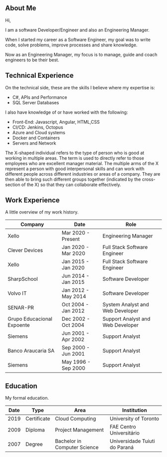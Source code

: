 ## About Me

Hi,

I am a software Developer/Engineer and also an Engineering Manager.

When I started my career as a Software Engineer, my goal was to write code, solve problems, improve processes and share knowledge. 

Now as an Engineering Manager, my focus is to manage, guide and coach engineers to be their best.

<!--
Here are some ideas to get you started:

- I’m currently working on ...
- I’m currently learning ...
- I’m looking to collaborate on ...
- I’m looking for help with ...
- Ask me about ...
- How to reach me: ...
- Pronouns: ...
- Fun fact: ...
-->

## Technical Experience

On the technical side, these are the skills I believe where my expertise is:

- C#, APIs and Performance
- SQL Server Databases

I also have knowledge of or have worked with the following:

- Front-End: Javascript, Angular, HTML,CSS
- CI/CD: Jenkins, Octopus
- Azure and Cloud systems
- Docker and Containers
- Servers and Network


The X-shaped individual refers to the type of person who is good at working in multiple areas. The term is used to directly refer to those employees who are excellent manager material. The multiple arms of the X represent a person with good interpersonal skills and can work with different people across different industries or areas of a company. They are then able to bring such different groups together (indicated by the cross-section of the X) so that they can collaborate effectively.


## Work Experience

A little overview of my work history.


| Company | Date | Role |
| ------- | ---- | ---- |
| Xello | Mar 2020 - Present | Engineering Manager |
| Clever Devices | Jan 2020 - Mar 2020 | Full Stack Software Engineer |
| Xello | Jan 2015 - Jan 2020 | Full Stack Software Engineer |
| SharpSchool | Jun 2014 - Jan 2015 | Software Developer |
| Volvo IT | Jan 2012 - May 2014 | Software Developer |
| SENAR-PR | Oct 2004 - Jan 2012 | System Analyst and Web Developer |
| Grupo Educacional Expoente | Dec 2002 - Oct 2004 | Support Analyst and Web Developer |
| Siemens |Jun 2001 - Apr 2002 | Support Analyst |
| Banco Araucaria SA | Sep 2000 - Jun 2001 | Support Analyst |
| Siemens | May 1996 - Sep 2000 | Support Analyst |


## Education 

My formal education.

| Date | Type | Area | Institution |
| ---- | ---- | ---- | ------ |
2019 | Certificate |  Cloud Computing | University of Toronto |
2009 | Diploma |  Project Management | FAE Centro Universitário |
2007 | Degree |  Bachelor in Computer Science | Universidade Tuiuti do Paraná |



